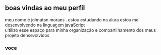 ## boas vindas ao meu perfil

meu nome é johnatan moraes .
estou estudando na alura 
estou me desenvolvendo na linguagem javaScript                
ultilizo esse espaço para minha organização e compartilhamento dos meus projeto densevolvidos 

### voce 
